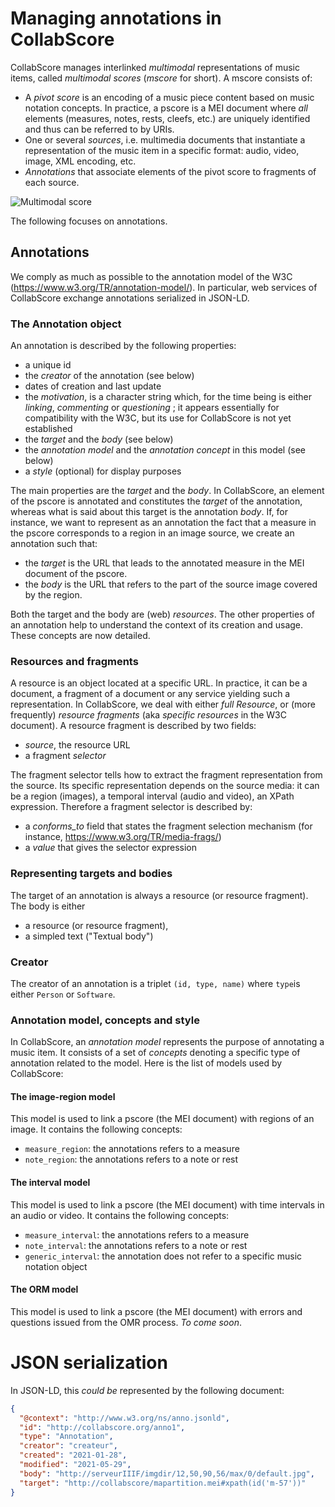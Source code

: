 # Managing annotations in CollabScore

CollabScore manages interlinked *multimodal* representations of music items, called *multimodal scores* (*mscore* for short). A mscore consists of:

 - A *pivot score* is an encoding of a music piece content based on music notation concepts. In practice, a pscore is a MEI document where *all* elements (measures, notes, rests, cleefs, etc.) are uniquely identified  and thus can be referred to by URIs.
 - One or several *sources*, i.e. multimedia documents that instantiate a representation of the music  item in a specific format: audio, video, image, XML encoding, etc.
 - *Annotations* that associate  elements of the pivot score to fragments of each source.
 
![Multimodal score](/figures/partitionMM.png)

The following focuses on annotations. 

##  Annotations

We comply as much as possible to the annotation model of the W3C (https://www.w3.org/TR/annotation-model/). In particular, web services of CollabScore exchange annotations serialized in JSON-LD.

### The Annotation object

An annotation is described by the following properties:

  - a unique id
  - the *creator* of the annotation (see below)
  - dates of creation and last update
  - the *motivation*, is a character string which, for the time being is either *linking*, *commenting* or *questioning* ; it appears essentially for compatibility with the W3C, but its use for CollabScore is not yet established 
  - the *target* and the *body* (see below)
  - the *annotation model* and the *annotation concept* in this model (see below)
  - a *style* (optional) for display purposes
 
The main properties are the *target* and the *body*. In CollabScore, 
an element of the pscore is annotated and constitutes the *target* of the annotation, whereas 
what is said about this target is the annotation *body*. If, for instance, we want 
to represent as an annotation the fact that a measure in the pscore corresponds to a region in
an image source, we create an annotation such that:

  - the *target* is the URL that leads to the annotated measure in the MEI document of the pscore.
  - the *body* is the URL that refers to the part of the source image covered by the region.

Both the target and the body are (web) *resources*. The other
properties of an annotation help to understand the context of its creation and usage. 
These concepts are now detailed.

### Resources and fragments

A resource is an object located at a specific URL. In practice, it can be a document, a fragment of a document or any service yielding such a representation. In CollabScore, we deal with either *full Resource*, or
(more frequently) *resource fragments* (aka *specific resources* in the W3C document). 
A resource fragment is described by two fields:

 - *source*, the resource URL
 - a fragment *selector*

The fragment selector tells how to extract the fragment representation from the source. Its specific
representation depends on the source media: it can be a region (images), a temporal interval (audio and video), an XPath expression. Therefore a fragment selector is described by:

 - a *conforms_to* field that states the fragment selection mechanism  (for instance, https://www.w3.org/TR/media-frags/)
 - a *value* that gives the selector expression

### Representing targets and bodies

The target of an annotation is always a resource (or resource fragment). The body is either

 - a resource (or resource fragment),
 - a simpled text ("Textual body")

### Creator

The creator of an annotation is a triplet ``(id, type, name)`` where ``type``is either 
``Person`` or ``Software``.

### Annotation model, concepts and style

In CollabScore, an *annotation model* represents the purpose of annotating a music item. It consists of a 
set of *concepts* denoting a specific type of annotation related to the model. Here is the list of
models used by CollabScore:

#### The image-region model

This model is used to link a pscore (the MEI document) with regions of an image. It contains the following concepts:

  - ``measure_region``: the annotations refers to a measure
  - ``note_region``: the annotations refers to a note or rest
 
#### The interval model

This model is used to link a pscore (the MEI document) with time intervals in an audio or video. It contains the following concepts:

  - ``measure_interval``: the annotations refers to a measure
  - ``note_interval``: the annotations refers to a note or rest
  - ``generic_interval``: the annotation does not refer to a specific music notation object

#### The ORM model

This model is used to link a pscore (the MEI document) with errors and questions issued from the OMR process.
*To come soon*.

# JSON serialization

In JSON-LD, this *could be* represented by the following document: 


```json
{
  "@context": "http://www.w3.org/ns/anno.jsonld",
  "id": "http://collabscore.org/anno1",
  "type": "Annotation",
  "creator": "createur",
  "created": "2021-01-28",
  "modified": "2021-05-29",
  "body": "http://serveurIIIF/imgdir/12,50,90,56/max/0/default.jpg",
  "target": "http://collabscore/mapartition.mei#xpath(id('m-57'))"
}
```
